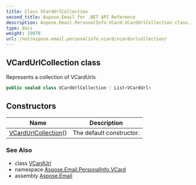 ```yaml
---
title: Class VCardUrlCollection
second_title: Aspose.Email for .NET API Reference
description: Aspose.Email.PersonalInfo.VCard.VCardUrlCollection class. Represents a collection of VCardUrls
type: docs
weight: 19970
url: /net/aspose.email.personalinfo.vcard/vcardurlcollection/
---
```

## VCardUrlCollection class

Represents a collection of VCardUrls

```csharp
public sealed class VCardUrlCollection : List<VCardUrl>
```

## Constructors

| Name | Description |
| --- | --- |
| [VCardUrlCollection](vcardurlcollection/)() | The default constructor. |

### See Also

* class [VCardUrl](../vcardurl/)
* namespace [Aspose.Email.PersonalInfo.VCard](../../aspose.email.personalinfo.vcard/)
* assembly [Aspose.Email](../../)


